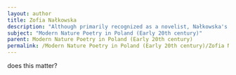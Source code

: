 ```yaml
---
layout: author
title: Zofia Nałkowska
description: "Although primarily recognized as a novelist, Nałkowska's poetry also reflects her deep concern for nature and its significance in human life, intertwining human emotions with natural elements."
subject: "Modern Nature Poetry in Poland (Early 20th century)"
parent: Modern Nature Poetry in Poland (Early 20th century)
permalink: /Modern Nature Poetry in Poland (Early 20th century)/Zofia Nałkowska/
---
```


does this matter?
